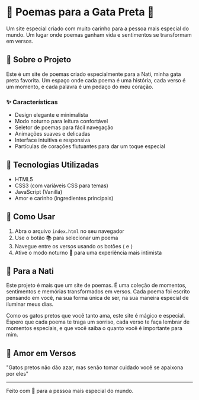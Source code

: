 # 🌙 Poemas para a Gata Preta 🖤

Um site especial criado com muito carinho para a pessoa mais especial do mundo. Um lugar onde poemas ganham vida e sentimentos se transformam em versos.

## 💝 Sobre o Projeto

Este é um site de poemas criado especialmente para a Nati, minha gata preta favorita. Um espaço onde cada poema é uma história, cada verso é um momento, e cada palavra é um pedaço do meu coração.

### ✨ Características

- Design elegante e minimalista
- Modo noturno para leitura confortável
- Seletor de poemas para fácil navegação
- Animações suaves e delicadas
- Interface intuitiva e responsiva
- Partículas de corações flutuantes para dar um toque especial

## 🎨 Tecnologias Utilizadas

- HTML5
- CSS3 (com variáveis CSS para temas)
- JavaScript (Vanilla)
- Amor e carinho (ingredientes principais)

## 🌟 Como Usar

1. Abra o arquivo `index.html` no seu navegador
2. Use o botão 📚 para selecionar um poema
3. Navegue entre os versos usando os botões ⟨ e ⟩
4. Ative o modo noturno 🌙 para uma experiência mais intimista

## 💌 Para a Nati

Este projeto é mais que um site de poemas. É uma coleção de momentos, sentimentos e memórias transformados em versos. Cada poema foi escrito pensando em você, na sua forma única de ser, na sua maneira especial de iluminar meus dias.

Como os gatos pretos que você tanto ama, este site é mágico e especial. Espero que cada poema te traga um sorriso, cada verso te faça lembrar de momentos especiais, e que você saiba o quanto você é importante para mim.

## 🖤 Amor em Versos

"Gatos pretos não dão azar, mas senão tomar cuidado você se apaixona por eles"

---

Feito com 💜 para a pessoa mais especial do mundo. 